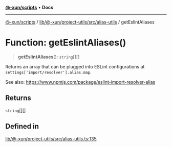 [**@-xun/scripts**](../../../../../../README.md) • **Docs**

***

[@-xun/scripts](../../../../../../README.md) / [lib/@-xun/project-utils/src/alias-utils](../README.md) / getEslintAliases

# Function: getEslintAliases()

> **getEslintAliases**(): `string`[][]

Returns an array that can be plugged into ESLint configurations at
`settings['import/resolver'].alias.map`.

See also: https://www.npmjs.com/package/eslint-import-resolver-alias

## Returns

`string`[][]

## Defined in

[lib/@-xun/project-utils/src/alias-utils.ts:135](https://github.com/Xunnamius/xscripts/blob/ce701f3d57da9f82ee0036320bc62d5c51233011/lib/@-xun/project-utils/src/alias-utils.ts#L135)
